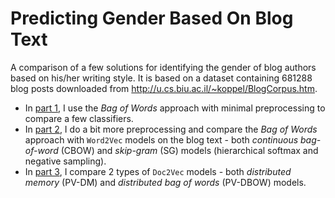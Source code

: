 # Predicting Gender Based On Blog Text

A comparison of a few solutions for identifying the gender of blog authors based on his/her writing style.
It is based on a dataset containing 681288 blog posts downloaded from http://u.cs.biu.ac.il/~koppel/BlogCorpus.htm.

- In [part 1](which_gender_part_1.ipynb), I use the *Bag of Words* approach with minimal preprocessing to compare a few classifiers.
- In [part 2](which_gender_part_2.ipynb), I do a bit more preprocessing and compare the *Bag of Words* approach with `Word2Vec` models on the blog text - both *continuous bag-of-word* (CBOW) and *skip-gram* (SG) models (hierarchical softmax and negative sampling).
- In [part 3](which_gender_part_3.ipynb), I compare 2 types of `Doc2Vec` models - both *distributed memory* (PV-DM) and *distributed bag of words* (PV-DBOW) models.

